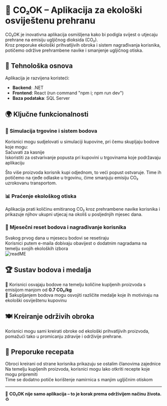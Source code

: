 # 🌱 CO₂OK – Aplikacija za ekološki osviještenu prehranu  

CO₂OK je inovativna aplikacija osmišljena kako bi podigla svijest o utjecaju prehrane na emisiju ugljičnog dioksida (CO₂).  
Kroz preporuke ekološki prihvatljivih obroka i sistem nagrađivanja korisnika, potičemo održive prehrambene navike i smanjenje ugljičnog otiska.  

## 🚀 Tehnološka osnova  
Aplikacija je razvijena koristeći:  
- **Backend**: .NET  
- **Frontend**: React (run command "npm i; npm run dev")
- **Baza podataka**: SQL Server  

## 🌍 Ključne funkcionalnosti  

### 🏪 Simulacija trgovine i sistem bodova  
Korisnici mogu sudjelovati u simulaciji kupovine, pri čemu skupljaju bodove koje mogu:  
 Sačuvati za kasnije  
 Iskoristiti za ostvarivanje popusta pri kupovini u trgovinama koje podržavaju aplikaciju  

Što više proizvoda korisnik kupi odjednom, to veći popust ostvaruje. Time ih potičemo na rjeđe odlaske u trgovinu, čime smanjuju emisiju CO₂ uzrokovanu transportom.  

### 📊 Praćenje ekološkog otiska  
Aplikacija prati količinu emitiranog CO₂ kroz prehrambene navike korisnika i prikazuje njihov ukupni utjecaj na okoliš u posljednjih mjesec dana.  

### 🎁 Mjesečni reset bodova i nagrađivanje korisnika  
 Svakog prvog dana u mjesecu bodovi se resetiraju  
 Korisnici putem e-maila dobivaju obavijest o dodatnim nagradama na temelju svojih ekoloških izbora  
 ![readME](https://github.com/user-attachments/assets/8262790b-0ad5-43c3-b379-76a846ae88e2)

## 🏆 Sustav bodova i medalja  
🔹 Korisnici osvajaju bodove na temelju količine kupljenih proizvoda s emisijom manjom od **0.7 CO₂/kg**  
🔹 Sakupljanjem bodova mogu osvojiti različite medalje koje ih motiviraju na ekološki osviještenu kupovinu  

## 🍽️ Kreiranje održivih obroka  
Korisnici mogu sami kreirati obroke od ekološki prihvatljivih proizvoda, pomažući tako u promicanju zdravije i održivije prehrane.  

## 📖 Preporuke recepata  
 Obroci kreirani od strane korisnika prikazuju se ostalim članovima zajednice  
 Na temelju kupljenih proizvoda, korisnici mogu lako otkriti recepte koje mogu pripremiti  
 Time se dodatno potiče korištenje namirnica s manjim ugljičnim otiskom  

---  

🌱 **CO₂OK nije samo aplikacija – to je korak prema održivijem načinu života.** ♻️  

